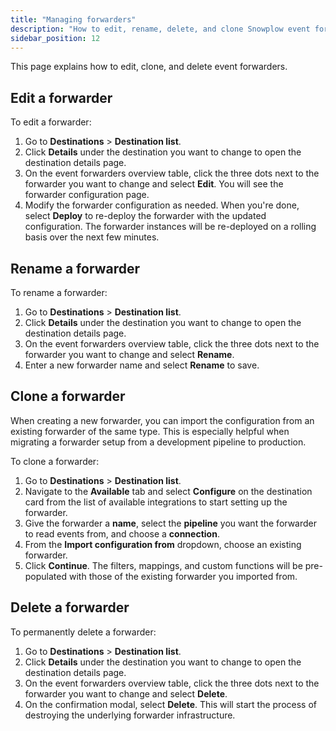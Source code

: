 ```yaml
---
title: "Managing forwarders"
description: "How to edit, rename, delete, and clone Snowplow event forwarders"
sidebar_position: 12
---
```


This page explains how to edit, clone, and delete event forwarders.

## Edit a forwarder

To edit a forwarder:

1. Go to **Destinations** > **Destination list**.
2. Click **Details** under the destination you want to change to open the destination details page.
3. On the event forwarders overview table, click the three dots next to the forwarder you want to change and select **Edit**. You will see the forwarder configuration page.
4. Modify the forwarder configuration as needed. When you're done, select **Deploy** to re-deploy the forwarder with the updated configuration. The forwarder instances will be re-deployed on a rolling basis over the next few minutes.

## Rename a forwarder

To rename a forwarder:

1. Go to **Destinations** > **Destination list**.
2. Click **Details** under the destination you want to change to open the destination details page.
3. On the event forwarders overview table, click the three dots next to the forwarder you want to change and select **Rename**.
4. Enter a new forwarder name and select **Rename** to save.

## Clone a forwarder

When creating a new forwarder, you can import the configuration from an existing forwarder of the same type. This is especially helpful when migrating a forwarder setup from a development pipeline to production.

To clone a forwarder:

1. Go to **Destinations** > **Destination list**.
2. Navigate to the **Available** tab and select **Configure** on the destination card from the list of available integrations to start setting up the forwarder.
3. Give the forwarder a **name**, select the **pipeline** you want the forwarder to read events from, and choose a **connection**.
4. From the **Import configuration from** dropdown, choose an existing forwarder.
5. Click **Continue**. The filters, mappings, and custom functions will be pre-populated with those of the existing forwarder you imported from.

## Delete a forwarder

To permanently delete a forwarder:

1. Go to **Destinations** > **Destination list**.
2. Click **Details** under the destination you want to change to open the destination details page.
3. On the event forwarders overview table, click the three dots next to the forwarder you want to change and select **Delete**.
4. On the confirmation modal, select **Delete**. This will start the process of destroying the underlying forwarder infrastructure.
